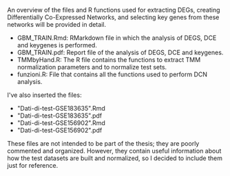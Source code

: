 An overview of the files and R functions used for extracting DEGs, creating Differentially Co-Expressed Networks, and selecting key genes from these networks will be provided in detail.

- GBM_TRAIN.Rmd: RMarkdown file in which the analysis of DEGS, DCE and keygenes is performed.
- GBM_TRAIN.pdf: Report file of the analysis of DEGS, DCE and keygenes.
- TMMbyHand.R: The R file contains the functions to extract TMM normalization parameters and to normalize test sets.
- funzioni.R: File that contains all the functions used to perform DCN analysis.


I've also inserted the files:
- "Dati-di-test-GSE183635".Rmd
- "Dati-di-test-GSE183635".pdf
- "Dati-di-test-GSE156902".Rmd
- "Dati-di-test-GSE156902".pdf

These files are not intended to be part of the thesis; they are poorly commented and organized. However, they contain useful information about how the test datasets are built and normalized, so I decided to include them just for reference.

